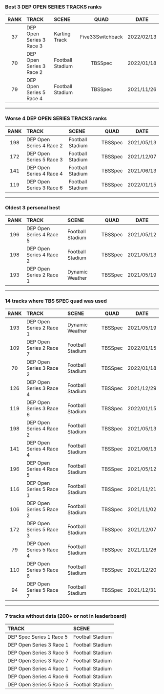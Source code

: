 ### Best 3 DEP OPEN SERIES TRACKS ranks
|RANK|TRACK|SCENE|QUAD|DATE|
|:---:|:---|:---|:---:|:---:|
|37|DEP Open Series 3 Race 3|Karting Track|Five33Switchback|2022/02/13|
|70|DEP Open Series 3 Race 2|Football Stadium|TBSSpec|2022/01/18|
|79|DEP Open Series 5 Race 4|Football Stadium|TBSSpec|2021/11/26|
---
### Worse 4 DEP OPEN SERIES TRACKS ranks
|RANK|TRACK|SCENE|QUAD|DATE|
|:---:|:---|:---|:---:|:---:|
|198|DEP Open Series 4 Race 2|Football Stadium|TBSSpec|2021/05/13|
|172|DEP Open Series 5 Race 3|Football Stadium|TBSSpec|2021/12/07|
|141|DEP Open Series 4 Race 4|Football Stadium|TBSSpec|2021/06/13|
|119|DEP Open Series 3 Race 6|Football Stadium|TBSSpec|2022/01/15|
---
### Oldest 3 personal best
|RANK|TRACK|SCENE|QUAD|DATE|
|:---:|:---|:---|:---:|:---:|
|196|DEP Open Series 4 Race 5|Football Stadium|TBSSpec|2021/05/12|
|198|DEP Open Series 4 Race 2|Football Stadium|TBSSpec|2021/05/13|
|193|DEP Open Series 2 Race 1|Dynamic Weather|TBSSpec|2021/05/19|
---
### 14 tracks where TBS SPEC quad was used
|RANK|TRACK|SCENE|QUAD|DATE|
|:---:|:---|:---|:---:|:---:|
|193|DEP Open Series 2 Race 1|Dynamic Weather|TBSSpec|2021/05/19|
|109|DEP Open Series 2 Race 7|Football Stadium|TBSSpec|2022/01/15|
|70|DEP Open Series 3 Race 2|Football Stadium|TBSSpec|2022/01/18|
|126|DEP Open Series 3 Race 4|Football Stadium|TBSSpec|2021/12/29|
|119|DEP Open Series 3 Race 6|Football Stadium|TBSSpec|2022/01/15|
|198|DEP Open Series 4 Race 2|Football Stadium|TBSSpec|2021/05/13|
|141|DEP Open Series 4 Race 4|Football Stadium|TBSSpec|2021/06/13|
|196|DEP Open Series 4 Race 5|Football Stadium|TBSSpec|2021/05/12|
|116|DEP Open Series 5 Race 1|Football Stadium|TBSSpec|2021/11/21|
|106|DEP Open Series 5 Race 2|Football Stadium|TBSSpec|2021/11/02|
|172|DEP Open Series 5 Race 3|Football Stadium|TBSSpec|2021/12/07|
|79|DEP Open Series 5 Race 4|Football Stadium|TBSSpec|2021/11/26|
|110|DEP Open Series 5 Race 6|Football Stadium|TBSSpec|2021/12/20|
|94|DEP Open Series 5 Race 7|Football Stadium|TBSSpec|2021/12/31|
---
### 7 tracks without data (200+ or not in leaderboard)
|TRACK|SCENE|
|:---|:---|
|DEP Spec Series 1 Race 5|Football Stadium|
|DEP Open Series 3 Race 1|Football Stadium|
|DEP Open Series 3 Race 5|Football Stadium|
|DEP Open Series 3 Race 7|Football Stadium|
|DEP Open Series 4 Race 1|Football Stadium|
|DEP Open Series 4 Race 6|Football Stadium|
|DEP Open Series 5 Race 5|Football Stadium|
